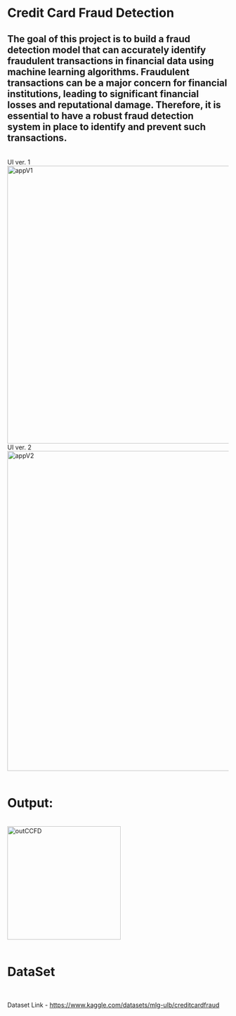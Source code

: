 # Credit Card Fraud Detection 

## The goal of this project is to build a fraud detection model that can accurately identify fraudulent transactions in financial data using machine learning algorithms. Fraudulent transactions can be a major concern for financial institutions, leading to significant financial losses and reputational damage. Therefore, it is essential to have a robust fraud detection system in place to identify and prevent such transactions.

</br>
UI ver. 1
</br>

<img width="632" alt="appV1" src="https://github.com/dexprimZ/credit_Card_Fraud_Detect/assets/110420696/4ebbd69a-c18d-4906-9336-b058e7cf6099">

</br>
UI ver. 2
</br>

<img width="728" alt="appV2" src="https://github.com/dexprimZ/credit_Card_Fraud_Detect/assets/110420696/eea301b2-f2a4-4d10-b096-fbdbb14589ad">

</br>
</br>

# Output: 
</br>
<img width="258" alt="outCCFD" src="https://github.com/dexprimZ/Credit_Card_Fraud_Detect/assets/110420696/f4085e5c-92a4-4fde-bfc3-1b6af91c83a5">

</br>
</br>

# DataSet

</br>

Dataset Link - https://www.kaggle.com/datasets/mlg-ulb/creditcardfraud
